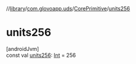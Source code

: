 //[library](../../../index.md)/[com.glovoapp.uds](../index.md)/[CorePrimitive](index.md)/[units256](units256.md)

# units256

[androidJvm]\
const val [units256](units256.md): [Int](https://kotlinlang.org/api/latest/jvm/stdlib/kotlin/-int/index.html) = 256

